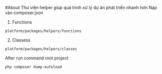 #About
Thư viện helper giúp quá trình xử lý dự án phát triển nhanh hơn
Nạp vào composer.json

1. Functions
``` autoload/files
platform/packages/helpers/functions
```

2. Classess
``` autoload/classmap
platform/packages/helpers/classes
```

After run command root project
``` 
php composer dump-autoload
```

